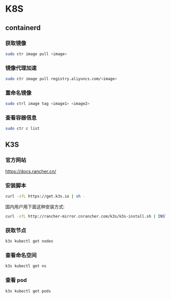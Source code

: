 # K8S
## containerd
### 获取镜像
```bash
sudo ctr image pull <image>
```

### 镜像代理加速
```bash
sudo ctr image pull registry.aliyuncs.com/<image>
```

### 重命名镜像
```bash
sudo ctrl image tag <image1> <image2>
```

### 查看容器信息
```bash
sudo ctr c list
```

## K3S
### 官方网站
https://docs.rancher.cn/

### 安装脚本
```bash
curl -sfL https://get.k3s.io | sh -
```
国内用户用下面这种安装方式:
```bash
curl -sfL http://rancher-mirror.cnrancher.com/k3s/k3s-install.sh | INSTALL_K3S_MIRROR=cn sh -
```

### 获取节点
```bash
k3s kubectl get nodes
```

### 查看命名空间
```bash
k3s kubectl get ns
```

### 查看 pod
```bash
k3s kubectl get pods
```


